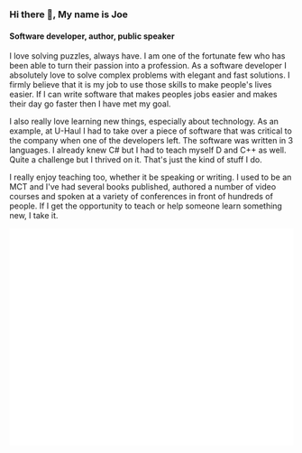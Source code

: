 ### Hi there 👋, My name is Joe

#### Software developer, author, public speaker

I love solving puzzles, always have. I am one of the fortunate few who has been able to turn their passion into a profession. As a software developer I absolutely love to solve complex problems with elegant and fast solutions. I firmly believe that it is my job to use those skills to make people's lives easier. If I can write software that makes peoples jobs easier and makes their day go faster then I have met my goal. 

I also really love learning new things, especially about technology. As an example, at U-Haul I had to take over a piece of software that was critical to the company when one of the developers left. The software was written in 3 languages. I already knew C# but I had to teach myself D and C++ as well. Quite a challenge but I thrived on it. That's just the kind of stuff I do.

I really enjoy teaching too, whether it be speaking or writing. I used to be an MCT and I've had several books published, authored a number of video courses and spoken at a variety of conferences in front of hundreds of people. If I get the opportunity to teach or help someone learn something new, I take it.

![Metrics](/github-metrics.svg)
